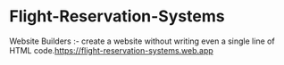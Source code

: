 # Flight-Reservation-Systems
Website Builders :- create a website without writing even a single line of HTML code.https://flight-reservation-systems.web.app
